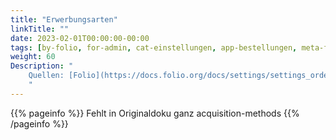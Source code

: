 ```yaml
---
title: "Erwerbungsarten"
linkTitle: ""
date: 2023-02-01T00:00:00-00:00
tags: [by-folio, for-admin, cat-einstellungen, app-bestellungen, meta-fehler_inhalt, meta-gemeldet_docsfolioorg]
weight: 60
Description: "
    Quellen: [Folio](https://docs.folio.org/docs/settings/settings_orders/settings_orders/#settings--orders--instance-type) & [GBV](https://info.gbv.de/pages/viewpage.action?pageId=851345585)
    "
---
```


{{% pageinfo %}}
Fehlt in Originaldoku ganz acquisition-methods
{{% /pageinfo %}}
